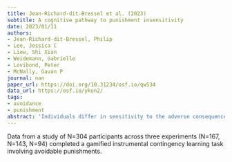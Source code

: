 ```yaml
---
title: Jean-Richard-dit-Bressel et al. (2023)
subtitle: A cognitive pathway to punishment insensitivity
date: 2023/01/11
authors:
- Jean-Richard-dit-Bressel, Philip
- Lee, Jessica C
- Liew, Shi Xian
- Weidemann, Gabrielle
- Lovibond, Peter
- McNally, Gavan P
journal: nan
paper_url: https://doi.org/10.31234/osf.io/qw534
data_url: https://osf.io/ykun2/
tags:
- avoidance
- punishment
abstract: 'Individuals differ in sensitivity to the adverse consequences of their actions, leading some to persist in maladaptive behaviours. Two pathways have been identified for this insensitivity: a motivational pathway based on reward valuation and a behavioural pathway based on stimulus–response mechanisms. Here we identify a third, cognitive pathway based on differences in punishment knowledge. Exposed to identical punishment contingencies, some people (Sensitive) form correct causal beliefs that guide their behaviour to avoid punishment, whereas others form incorrect causal beliefs that lead them to earn punishment. Incorrect causal beliefs were not inherently problematic, many individuals benefited from information about why punishment was occurring, revaluing their actions and changing their behaviour (Unaware). However, we identify one condition where incorrect causal beliefs can be problematic: when punishment is infrequent. Under this condition, more individuals showed detrimental patterns of behaviour that resisted information-driven updating (Compulsive). For these individuals, rare punishment inoculated behavioural preferences against cognitive and behavioural updating.'
---
```


Data from a study of N=304 participants across three experiments (N=167, N=143, N=94) completed a gamified instrumental contingency learning task involving avoidable punishments.
